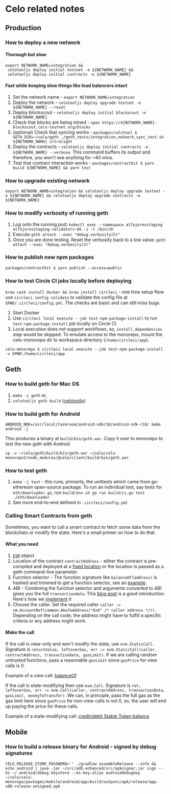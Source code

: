 # Celo related notes

## Production

### How to deploy a new network

#### Thorough but slow

```
export NETWORK_NAME=integration &&
 celotooljs deploy initial testnet -e ${NETWORK_NAME} &&
 celotooljs deploy initial contracts -e ${NETWORK_NAME}
```

#### Fast while keeping slow things like load balancers intact

1. Set the network name - `export NETWORK_NAME=integration`
2. Deploy the network - `celotooljs deploy upgrade testnet -e ${NETWORK_NAME} --reset`
3. Deploy blockscout - `celotooljs deploy initial blockscout -e ${NETWORK_NAME}`
4. Check that blocks are being mined - `open https://${NETWORK_NAME}-blockscout.celo-testnet.org/blocks`
5. (optional) Check that syncing works - `packages/celotool $ GETH_DIR=~/celo/geth ./geth_tests/integration_network_sync_test.sh ${NETWORK_NAMe} ultralight`
6. Deploy the contracts - `celotooljs deploy initial contracts -e ${NETWORK_NAME} --verbose`. This command buffers its output and therefore, you won't see anything for ~40 mins.
7. Test that contract interaction works - `packages/contractkit $ yarn build ${NETWORK_NAME} && yarn test`

### How to upgrade existing network

```
export NETWORK_NAME=integration && celotooljs deploy upgrade testnet -e ${NETWORK_NAME} && celotooljs deploy upgrade contracts -e ${NETWORK_NAME}
```

### How to modify verbosity of running geth

1. Log onto the running pod: `kubectl exec --namespace alfajoresstaging alfajoresstaging-validators-66 -i -t /bin/sh`
2. Execute `geth attach --exec "debug.verbosity(5)"`
3. Once you are done testing. Reset the verbosity back to a low value: `geth attach --exec "debug.verbosity(2)"`

### How to publish new npm packages

```
packages/contractkit $ yarn publish --access=public
```

### How to test Circle CI jobs locally before deploying

`brew cask install docker && brew install circleci` - one time setup
Now use `circleci config validate` to validate the config file at `$PWD/.circleci/config.yml`. The checks are basic and can still miss bugs.

1. Start Docker
2. Use `circleci local execute --job test-npm-package-install` to run `test-npm-package-install` job locally on Circle CI.
3. Local execution does not support workflows, so, `install_dependencies` step would be skipped. To emulate access to the monorepo, mount the celo-monorepo dir to workspace directory (`/home/circleci/app`).

```
celo-monorepo $ circleci local execute --job test-npm-package-install -v $PWD:/home/circleci/app
```

## Geth

### How to build geth for Mac OS

1. `make -j geth` or,
2. `celotooljs geth build` ([celotooljs](https://github.com/celo-org/celo-monorepo/tree/master/packages/celotool))

### How to build geth for Android

```
ANDROID_NDK=/usr/local/Caskroom/android-ndk/18/android-ndk-r18/ make android -j
```

This produces a binary at `build/bin/geth.aar`. Copy it over to monorepo to test the new geth with Android

```
cp -v ~/celo/geth/build/bin/geth.aar ~/celo/celo-monorepo2/node_modules/@celo/client/build/bin/geth.aar
```

### How to test geth

1. `make -j test` - this runs, primarily, the unittests which came  from go-ethereum open-source package. To run an individual test, say tests for `eth/downloader.go`, run `build/env.sh go run build/ci.go test ./eth/downloader`
2. See more end-to-end defined in `.circleci/config.yml`

### Calling Smart Contracts from geth

Sometimes, you want to call a smart contract to fetch some data from the blockchain or modify the state. Here's a small primer on how to do that.

#### What you need

1. [`EVM`](https://github.com/celo-org/geth/blob/master/core/vm/evm.go#L108) object
2. Location of the contract `contractAddress` - either the contract is pre-compiled and deployed at a [fixed location](https://github.com/celo-org/geth/blob/master/params/protocol_params.go#L107) or the location is passed as a geth command-line parameter.
3. Function selector - The function signature like `balanceOf(address)` is hashed and trimmed to get a function selector, see an [example](https://github.com/celo-org/geth/blob/c7e03ac465dbe8b8c8b70fa09aac267b7d624d19/core/state_transition.go#L328).
4. ABI - Combining the function selector and arguments converted to ABI gives you the full `transactiondata`. This [blog post](https://medium.com/@hayeah/how-to-decipher-a-smart-contract-method-call-8ee980311603) is a good introduction. Here's how we [implement](https://github.com/celo-org/geth/blob/c7e03ac465dbe8b8c8b70fa09aac267b7d624d19/core/state_transition.go#L346-L362) it
5. Choose the caller. Set the required caller `caller := vm.AccountRef(common.HexToAddress("0x0" /* caller address */))`. Depending on the call code, the address might have to fulfill a specific criteria or any address might work.

#### Make the call

If the call is view-only and won't modify the state, use `evm.StaticCall`. Signature is `returnValue, leftoverGas, err := evm.StaticCall(caller, contractAddress, transactionData, gasLimit)`. If we are calling random untrusted functions, pass a reasonable `gasLimit` since `gasPrice` for view calls is 0.

Example of a view call: [balanceOf](https://github.com/celo-org/geth/blob/c7e03ac465dbe8b8c8b70fa09aac267b7d624d19/core/state_transition.go#L233)

If the call is state-modifying then use `evm.Call`. Signature is `ret, leftoverGas, err := evm.Call(caller, contractAddress, transactionData, gasLimit, moneyToTransfer)`. We can, in principle, pass the full gas as the gas limit here since `gasPrice` for non-view calls is not 0, so, the user will end up paying the price for these calls.

Example of a state-modifying call: [credit/debit Stable Token balance](https://github.com/celo-org/geth/blob/c7e03ac465dbe8b8c8b70fa09aac267b7d624d19/core/state_transition.go#L268)

## Mobile

### How to build a release binary for Android - signed by debug signatures

```
CELO_RELEASE_STORE_PASSWORD='' ./gradlew assembleRelease --info && echo android | java -jar ~/src/adb-enhanced/src/apksigner.jar sign --ks ~/.android/debug.keystore --ks-key-alias androiddebugkey ~/celo/celo-monorepo/packages/mobile/android/app/build/outputs/apk/release/app-x86-release-unsigned.apk
```